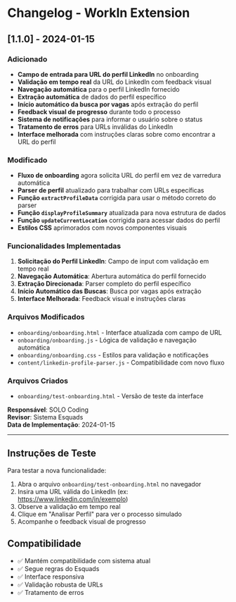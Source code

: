 # Changelog - WorkIn Extension

## [1.1.0] - 2024-01-15

### Adicionado
- **Campo de entrada para URL do perfil LinkedIn** no onboarding
- **Validação em tempo real** da URL do LinkedIn com feedback visual
- **Navegação automática** para o perfil LinkedIn fornecido
- **Extração automática** de dados do perfil específico
- **Início automático da busca por vagas** após extração do perfil
- **Feedback visual de progresso** durante todo o processo
- **Sistema de notificações** para informar o usuário sobre o status
- **Tratamento de erros** para URLs inválidas do LinkedIn
- **Interface melhorada** com instruções claras sobre como encontrar a URL do perfil

### Modificado
- **Fluxo de onboarding** agora solicita URL do perfil em vez de varredura automática
- **Parser de perfil** atualizado para trabalhar com URLs específicas
- **Função `extractProfileData`** corrigida para usar o método correto do parser
- **Função `displayProfileSummary`** atualizada para nova estrutura de dados
- **Função `updateCurrentLocation`** corrigida para acessar dados do perfil
- **Estilos CSS** aprimorados com novos componentes visuais

### Funcionalidades Implementadas
1. **Solicitação do Perfil LinkedIn**: Campo de input com validação em tempo real
2. **Navegação Automática**: Abertura automática do perfil fornecido
3. **Extração Direcionada**: Parser completo do perfil específico
4. **Início Automático das Buscas**: Busca por vagas após extração
5. **Interface Melhorada**: Feedback visual e instruções claras

### Arquivos Modificados
- `onboarding/onboarding.html` - Interface atualizada com campo de URL
- `onboarding/onboarding.js` - Lógica de validação e navegação automática
- `onboarding/onboarding.css` - Estilos para validação e notificações
- `content/linkedin-profile-parser.js` - Compatibilidade com novo fluxo

### Arquivos Criados
- `onboarding/test-onboarding.html` - Versão de teste da interface

**Responsável**: SOLO Coding  
**Revisor**: Sistema Esquads  
**Data de Implementação**: 2024-01-15

---

## Instruções de Teste

Para testar a nova funcionalidade:

1. Abra o arquivo `onboarding/test-onboarding.html` no navegador
2. Insira uma URL válida do LinkedIn (ex: https://www.linkedin.com/in/exemplo)
3. Observe a validação em tempo real
4. Clique em "Analisar Perfil" para ver o processo simulado
5. Acompanhe o feedback visual de progresso

## Compatibilidade

- ✅ Mantém compatibilidade com sistema atual
- ✅ Segue regras do Esquads
- ✅ Interface responsiva
- ✅ Validação robusta de URLs
- ✅ Tratamento de erros